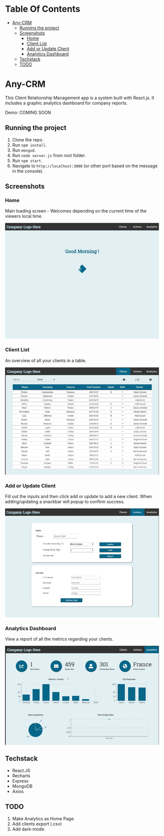# Table Of Contents

- [Any-CRM](#any-crm)
  - [Running the project](#running-the-project)
  - [Screenshots](#screenshots)
    - [Home](#select-user)
    - [Client List](#client-list)
    - [Add or Update Client](#add-or-update-clients)
    - [ Analytics Dashboard](#analytics-dashboard)
  - [Techstack](#tech-stack)
  - [TODO](#todo)

# Any-CRM

This Client Relationship Management app is a system built with React.js. It includes a graphic analytics dashboard for company reports.

Demo: COMING SOON

## Running the project

1. Clone the repo.
2. Run `npm install`.
3. Run `mongod`.
4. Run `node server.js` from root folder.
5. Run `npm start`.
6. Navigate to `http://localhost:3000` (or other port based on the message in the console).

## Screenshots

### Home

Main loading screen - Welcomes depending on the current time of the viewers local time.

<img align="center"><img src="assets/home.JPG" width="600" />

### Client List

An overview of all your clients in a table.

<img align="center"><img src="assets/Clients.JPG" width="600" />

### Add or Update Client

Fill out the inputs and then click add or update to add a new client. When adding/updating a snackbar will popup to confirm success.

<img align="center"><img src="assets/Actions.JPG" width="600" />

### Analytics Dashboard

View a report of all the metrics regarding your clients.

<img align="center"><img src="assets/Analytics.JPG" width="600" />

## Techstack
- React.JS
- Recharts
- Express
- MongoDB
- Axios

## TODO

1. Make Analytics as Home Page.
2. Add clients export (.csv)
3. Add dark-mode.

